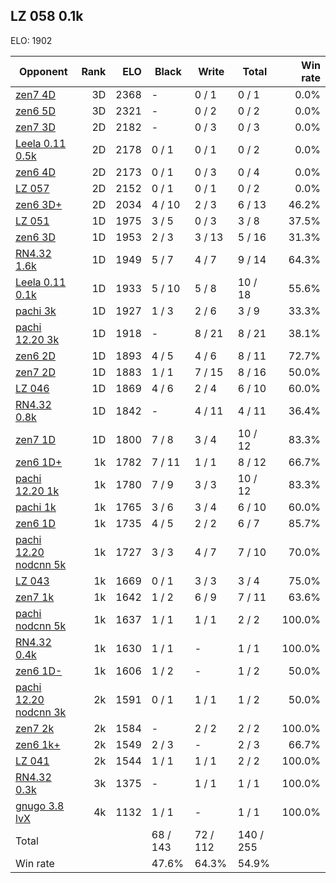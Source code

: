 ## LZ 058 0.1k ##

ELO: 1902

Opponent | Rank | ELO | Black | Write | Total | Win rate
---------|-----:|----:|-------|-------|-------|-------:
[zen7 4D](zen7%204D.md) | 3D | 2368 | - | 0 / 1 | 0 / 1 | 0.0%
[zen6 5D](zen6%205D.md) | 3D | 2321 | - | 0 / 2 | 0 / 2 | 0.0%
[zen7 3D](zen7%203D.md) | 2D | 2182 | - | 0 / 3 | 0 / 3 | 0.0%
[Leela 0.11 0.5k](Leela%200.11%200.5k.md) | 2D | 2178 | 0 / 1 | 0 / 1 | 0 / 2 | 0.0%
[zen6 4D](zen6%204D.md) | 2D | 2173 | 0 / 1 | 0 / 3 | 0 / 4 | 0.0%
[LZ 057](LZ%20057.md) | 2D | 2152 | 0 / 1 | 0 / 1 | 0 / 2 | 0.0%
[zen6 3D+](zen6%203D+.md) | 2D | 2034 | 4 / 10 | 2 / 3 | 6 / 13 | 46.2%
[LZ 051](LZ%20051.md) | 1D | 1975 | 3 / 5 | 0 / 3 | 3 / 8 | 37.5%
[zen6 3D](zen6%203D.md) | 1D | 1953 | 2 / 3 | 3 / 13 | 5 / 16 | 31.3%
[RN4.32 1.6k](RN4.32%201.6k.md) | 1D | 1949 | 5 / 7 | 4 / 7 | 9 / 14 | 64.3%
[Leela 0.11 0.1k](Leela%200.11%200.1k.md) | 1D | 1933 | 5 / 10 | 5 / 8 | 10 / 18 | 55.6%
[pachi 3k](pachi%203k.md) | 1D | 1927 | 1 / 3 | 2 / 6 | 3 / 9 | 33.3%
[pachi 12.20 3k](pachi%2012.20%203k.md) | 1D | 1918 | - | 8 / 21 | 8 / 21 | 38.1%
[zen6 2D](zen6%202D.md) | 1D | 1893 | 4 / 5 | 4 / 6 | 8 / 11 | 72.7%
[zen7 2D](zen7%202D.md) | 1D | 1883 | 1 / 1 | 7 / 15 | 8 / 16 | 50.0%
[LZ 046](LZ%20046.md) | 1D | 1869 | 4 / 6 | 2 / 4 | 6 / 10 | 60.0%
[RN4.32 0.8k](RN4.32%200.8k.md) | 1D | 1842 | - | 4 / 11 | 4 / 11 | 36.4%
[zen7 1D](zen7%201D.md) | 1D | 1800 | 7 / 8 | 3 / 4 | 10 / 12 | 83.3%
[zen6 1D+](zen6%201D+.md) | 1k | 1782 | 7 / 11 | 1 / 1 | 8 / 12 | 66.7%
[pachi 12.20 1k](pachi%2012.20%201k.md) | 1k | 1780 | 7 / 9 | 3 / 3 | 10 / 12 | 83.3%
[pachi 1k](pachi%201k.md) | 1k | 1765 | 3 / 6 | 3 / 4 | 6 / 10 | 60.0%
[zen6 1D](zen6%201D.md) | 1k | 1735 | 4 / 5 | 2 / 2 | 6 / 7 | 85.7%
[pachi 12.20 nodcnn 5k](pachi%2012.20%20nodcnn%205k.md) | 1k | 1727 | 3 / 3 | 4 / 7 | 7 / 10 | 70.0%
[LZ 043](LZ%20043.md) | 1k | 1669 | 0 / 1 | 3 / 3 | 3 / 4 | 75.0%
[zen7 1k](zen7%201k.md) | 1k | 1642 | 1 / 2 | 6 / 9 | 7 / 11 | 63.6%
[pachi nodcnn 5k](pachi%20nodcnn%205k.md) | 1k | 1637 | 1 / 1 | 1 / 1 | 2 / 2 | 100.0%
[RN4.32 0.4k](RN4.32%200.4k.md) | 1k | 1630 | 1 / 1 | - | 1 / 1 | 100.0%
[zen6 1D-](zen6%201D-.md) | 1k | 1606 | 1 / 2 | - | 1 / 2 | 50.0%
[pachi 12.20 nodcnn 3k](pachi%2012.20%20nodcnn%203k.md) | 2k | 1591 | 0 / 1 | 1 / 1 | 1 / 2 | 50.0%
[zen7 2k](zen7%202k.md) | 2k | 1584 | - | 2 / 2 | 2 / 2 | 100.0%
[zen6 1k+](zen6%201k+.md) | 2k | 1549 | 2 / 3 | - | 2 / 3 | 66.7%
[LZ 041](LZ%20041.md) | 2k | 1544 | 1 / 1 | 1 / 1 | 2 / 2 | 100.0%
[RN4.32 0.3k](RN4.32%200.3k.md) | 3k | 1375 | - | 1 / 1 | 1 / 1 | 100.0%
[gnugo 3.8 lvX](gnugo%203.8%20lvX.md) | 4k | 1132 | 1 / 1 | - | 1 / 1 | 100.0%
Total | | | 68 / 143 | 72 / 112 | 140 / 255 | 
Win rate| | | 47.6% | 64.3% | 54.9% | 
